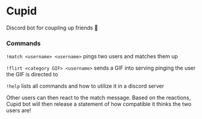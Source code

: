 # Cupid
Discord bot for coupling up friends 👀

### Commands
```!match <username> <username>``` pings two users and matches them up

```!flirt <category GIF> <username>``` sends a GIF into serving pinging the user the GIF is directed to

```!help``` lists all commands and how to utilize it in a discord server

Other users can then react to the match message. Based on the reactions, Cupid bot will then release a statement of how compatible it thinks the two users are!
